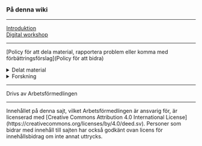 ### På denna wiki
<hr>

[Introduktion](home)  
[Digital workshop](Digital-Workshopserie)  
<hr>

[Policy för att dela material, rapportera problem eller komma med förbättringsförslag](Policy för att bidra)  

<details>
<summary>Delat material</summary>
[Benchmarking - från data till samhällsnytta](Benchmarking 2019)
[Standard for Public Code](Standard-for-Public-Code)
</details>

<details>
<summary>Forskning</summary>
[Forskningsrapport - dela över organisationsgränser](uploads/4906d174106904b8902edf792092c0e7/EGOV2020.pdf)
</details>

<hr>
Drivs av Arbetsförmedlingen
<hr>
Innehållet på denna sajt, vilket Arbetsförmedlingen är ansvarig för, är licenserad med [Creative Commons Attribution 4.0 International License](https://creativecommons.org/licenses/by/4.0/deed.sv). Personer som bidrar med innehåll till sajten har också godkänt ovan licens för innehållsbidrag om inte annat uttrycks.